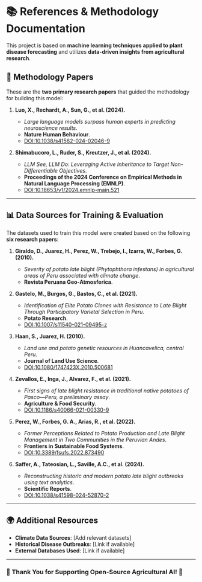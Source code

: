 # 📚 References & Methodology Documentation
This project is based on **machine learning techniques applied to plant disease forecasting** and utilizes **data-driven insights from agricultural research**.

## 🔬 Methodology Papers
These are the **two primary research papers** that guided the methodology for building this model:

1. **Luo, X., Rechardt, A., Sun, G., et al. (2024).**  
   - *Large language models surpass human experts in predicting neuroscience results*.  
   - **Nature Human Behaviour**.  
   - [DOI:10.1038/s41562-024-02046-9](https://doi.org/10.1038/s41562-024-02046-9)  

2. **Shimabucoro, L., Ruder, S., Kreutzer, J., et al. (2024).**  
   - *LLM See, LLM Do: Leveraging Active Inheritance to Target Non-Differentiable Objectives*.  
   - **Proceedings of the 2024 Conference on Empirical Methods in Natural Language Processing (EMNLP)**.  
   - [DOI:10.18653/v1/2024.emnlp-main.521](https://doi.org/10.18653/v1/2024.emnlp-main.521)  

---

## 📊 Data Sources for Training & Evaluation
The datasets used to train this model were created based on the following **six research papers**:

1. **Giraldo, D., Juarez, H., Perez, W., Trebejo, I., Izarra, W., Forbes, G. (2010).**  
   - *Severity of potato late blight (Phytophthora infestans) in agricultural areas of Peru associated with climate change*.  
   - **Revista Peruana Geo-Atmosferica**.  

2. **Gastelo, M., Burgos, G., Bastos, C., et al. (2021).**  
   - *Identification of Elite Potato Clones with Resistance to Late Blight Through Participatory Varietal Selection in Peru*.  
   - **Potato Research**.  
   - [DOI:10.1007/s11540-021-09495-z](https://doi.org/10.1007/s11540-021-09495-z)  

3. **Haan, S., Juarez, H. (2010).**  
   - *Land use and potato genetic resources in Huancavelica, central Peru*.  
   - **Journal of Land Use Science**.  
   - [DOI:10.1080/1747423X.2010.500681](https://doi.org/10.1080/1747423X.2010.500681)  

4. **Zevallos, E., Inga, J., Alvarez, F., et al. (2021).**  
   - *First signs of late blight resistance in traditional native potatoes of Pasco—Peru, a preliminary assay*.  
   - **Agriculture & Food Security**.  
   - [DOI:10.1186/s40066-021-00330-9](https://doi.org/10.1186/s40066-021-00330-9)  

5. **Perez, W., Forbes, G. A., Arias, R., et al. (2022).**  
   - *Farmer Perceptions Related to Potato Production and Late Blight Management in Two Communities in the Peruvian Andes*.  
   - **Frontiers in Sustainable Food Systems**.  
   - [DOI:10.3389/fsufs.2022.873490](https://doi.org/10.3389/fsufs.2022.873490)  

6. **Saffer, A., Tateosian, L., Saville, A.C., et al. (2024).**  
   - *Reconstructing historic and modern potato late blight outbreaks using text analytics*.  
   - **Scientific Reports**.  
   - [DOI:10.1038/s41598-024-52870-2](https://doi.org/10.1038/s41598-024-52870-2)  

---

## 🌍 Additional Resources
- **Climate Data Sources**: [Add relevant datasets]
- **Historical Disease Outbreaks**: [Link if available]
- **External Databases Used**: [Link if available]

---

### 🚀 **Thank You for Supporting Open-Source Agricultural AI!** 🌱
